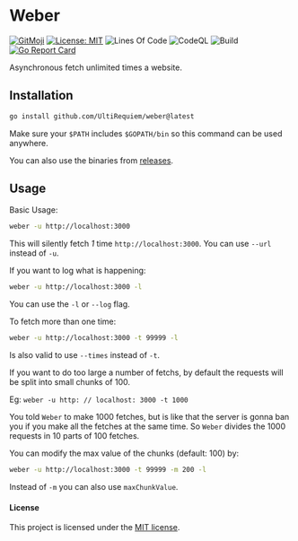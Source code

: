 # Weber

[![GitMoji](https://img.shields.io/badge/Gitmoji-%F0%9F%8E%A8%20-FFDD67.svg)](https://gitmoji.dev)
[![License: MIT](https://img.shields.io/badge/License-MIT-blue.svg)](https://opensource.org/licenses/MIT)
![Lines Of Code](https://img.shields.io/tokei/lines/github.com/UltiRequiem/weber?color=blue&label=Total%20Lines)
![CodeQL](https://github.com/UltiRequiem/weber/workflows/CodeQL/badge.svg)
![Build](https://github.com/UltiRequiem/weber/workflows/Build/badge.svg)
[![Go Report Card](https://goreportcard.com/badge/github.com/UltiRequiem/weber)](https://goreportcard.com/report/github.com/UltiRequiem/yamlfmt)

Asynchronous fetch unlimited times a website.

## Installation

```bash
go install github.com/UltiRequiem/weber@latest
```

Make sure your `$PATH` includes `$GOPATH/bin` so this command can be used anywhere.

You can also use the binaries from
[releases](https://github.com/UltiRequiem/yamlfmt/releases).

## Usage

Basic Usage:

```bash
weber -u http://localhost:3000
```

This will silently fetch _1_ time `http://localhost:3000`. You can use `--url` instead of `-u`.

If you want to log what is happening:

```bash
weber -u http://localhost:3000 -l
```

You can use the `-l` or `--log` flag.

To fetch more than one time:

```bash
weber -u http://localhost:3000 -t 99999 -l
```

Is also valid to use `--times` instead of `-t`.

If you want to do too large a number of fetchs,
by default the requests will be split into small chunks of 100.

Eg: `weber -u http: // localhost: 3000 -t 1000`

You told `Weber` to make 1000 fetches, but is like that the server is gonna ban you
if you make all the fetches at the same time. So `Weber` divides the 1000 requests in
10 parts of 100 fetches.

You can modify the max value of the chunks (default: 100) by:

```bash
weber -u http://localhost:3000 -t 99999 -m 200 -l
```

Instead of `-m` you can also use `maxChunkValue`.

#### License

This project is licensed under the [MIT license](./LICENSE.md).
